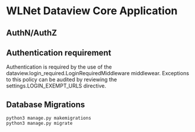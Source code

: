 WLNet Dataview Core Application
===============================

AuthN/AuthZ
----

## Authentication requirement

Authentication is required by the use of the dataview.login_required.LoginRequiredMiddleware middlewear. Exceptions to this policy can be audited by reviewing the settings.LOGIN_EXEMPT_URLS directive.

Database Migrations
----

````
python3 manage.py makemigrations
python3 manage.py migrate
````

